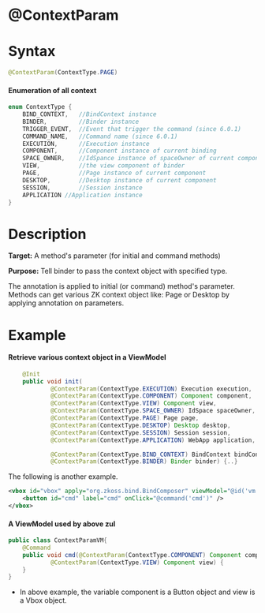 # @ContextParam

Syntax
======

``` java
@ContextParam(ContextType.PAGE)
```

#### Enumeration of all context
``` java
enum ContextType {
    BIND_CONTEXT,   //BindContext instance
    BINDER,         //Binder instance
    TRIGGER_EVENT,  //Event that trigger the command (since 6.0.1)
    COMMAND_NAME,   //Command name (since 6.0.1)
    EXECUTION,      //Execution instance
    COMPONENT,      //Component instance of current binding
    SPACE_OWNER,    //IdSpance instance of spaceOwner of current component
    VIEW,           //the view component of binder
    PAGE,           //Page instance of current component
    DESKTOP,        //Desktop instance of current component
    SESSION,        //Session instance
    APPLICATION //Application instance
}
```

Description
===========

**Target:** A method's parameter (for initial and command methods)

**Purpose:** Tell binder to pass the context object with specified type.

The annotation is applied to initial (or command) method's parameter. Methods can get various ZK context object like: Page or Desktop by applying annotation on parameters.

Example
=======

#### Retrieve various context object in a ViewModel
``` java
    @Init
    public void init(
            @ContextParam(ContextType.EXECUTION) Execution execution,
            @ContextParam(ContextType.COMPONENT) Component component,
            @ContextParam(ContextType.VIEW) Component view,
            @ContextParam(ContextType.SPACE_OWNER) IdSpace spaceOwner,
            @ContextParam(ContextType.PAGE) Page page,
            @ContextParam(ContextType.DESKTOP) Desktop desktop,
            @ContextParam(ContextType.SESSION) Session session,
            @ContextParam(ContextType.APPLICATION) WebApp application,

            @ContextParam(ContextType.BIND_CONTEXT) BindContext bindContext,
            @ContextParam(ContextType.BINDER) Binder binder) {..}
```

The following is another example.

``` xml
<vbox id="vbox" apply="org.zkoss.bind.BindComposer" viewModel="@id('vm') @init('eg.ContextParamVM')">
    <button id="cmd" label="cmd" onClick="@command('cmd')" />
</vbox>
```

#### A ViewModel used by above zul
``` java
public class ContextParamVM{
    @Command
    public void cmd(@ContextParam(ContextType.COMPONENT) Component component,
            @ContextParam(ContextType.VIEW) Component view) {
    }
}
```

-   In above example, the variable component is a Button object and view is a Vbox object.


